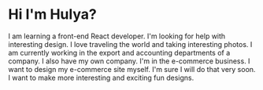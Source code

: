 # Hi I'm Hulya?

I am learning a front-end React developer. 
I'm looking for help with interesting design.
I love traveling the world and taking interesting photos.
I am currently working in the export and accounting departments of a company.
I also have my own company. I'm in the e-commerce business.
I want to design my e-commerce site myself. I'm sure I will do that very soon.
I want to make more interesting and exciting fun designs.
